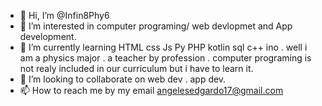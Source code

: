 - 👋 Hi, I’m @Infin8Phy6
- 👀 I’m interested in computer programing/ web devlopmet and App development. 
- 🌱 I’m currently learning HTML css Js Py PHP kotlin sql c++ ino . well i am  a physics major . a teacher by profession . computer programing is not realy included in our curriculum but i have to learn it.
- 💞️ I’m looking to collaborate on web dev . app dev. 
- 📫 How to reach me by my email angelesedgardo17@gmail.com

<!---
Infin8Phy6/Infin8Phy6 is a ✨ special ✨ repository because its `README.md` (this file) appears on your GitHub profile.
You can click the Preview link to take a look at your changes.
--->

